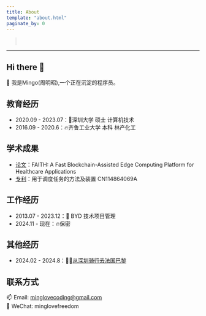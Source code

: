 ```yaml
---
title: About
template: "about.html" 
paginate_by: 0
---
```


<script src="https://cdn.jsdelivr.net/npm/typed.js@2.0.12"></script>
<script>
  document.addEventListener("DOMContentLoaded", function () {
    new Typed("#typed-text", {
      strings: [
        "悟已往之不谏 知来者之可追",
        "真正的强者，敢于逆流而上！！！"
      ], // 每一段文字
      typeSpeed: 50, // 打字速度
      backSpeed: 30, // 删除速度
      loop: true, // 是否循环
      backDelay: 1000, // 删除前的停顿时间
      showCursor: false, // 隐藏光标
    });
  });
</script>
<style>
  .underline {
    font-size: 15px; /* 设置字体大小 */
    font-style: italic; /* 设置斜体 */
    height: 20px; /* 固定高度 */
  }
</style>

> <div id="typed-text" class="underline"></div> <!-- 添加 class -->

---
## Hi there 👋

🤔 我是Mingo(周明昭),一个正在沉淀的程序员。

## 教育经历
- 2020.09 - 2023.07：🦍深圳大学   硕士    计算机技术
- 2016.09 - 2020.6：🔥齐鲁工业大学  本科  林产化工

## 学术成果
- [论文](https://ieeexplore.ieee.org/abstract/document/9756310)：FAITH: A Fast Blockchain-Assisted Edge Computing Platform for Healthcare Applications
- [专利](https://patentimages.storage.googleapis.com/17/5e/af/53d393c5c2c413/CN114864069A.pdf)：用于调度任务的方法及装置 CN114864069A

## 工作经历
- 2013.07 - 2023.12：🚗 BYD  技术项目管理
- 2024.11 - 现在：🔥保密

## 其他经历
- 2024.02 - 2024.8：🚴‍♀️[从深圳骑行去法国巴黎](https://www.bilibili.com/video/BV1dpsjebE2d/?share_source=copy_web&vd_source=543b94802d84e6e76a193e0c7e9a4540)

## 联系方式
📫 Email: minglovecoding@gmail.com
<br>💬 WeChat: minglovefreedom








